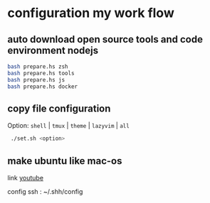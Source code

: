 # configuration my work flow

## auto download open source tools and code environment nodejs

```bash
bash prepare.hs zsh
bash prepare.hs tools
bash prepare.hs js
bash prepare.hs docker
```

## copy file configuration

Option: `shell` | `tmux` | `theme` | `lazyvim` | `all`

```bash
 ./set.sh <option>
```

## make ubuntu like mac-os

link [youtube](https://www.youtube.com/watch?v=AnNx-Se9wkc&t=710s)

config ssh : ~/.shh/config
